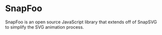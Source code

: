 # SnapFoo
SnapFoo is an open source JavaScript library that extends off of SnapSVG to simplify the SVG animation process.
